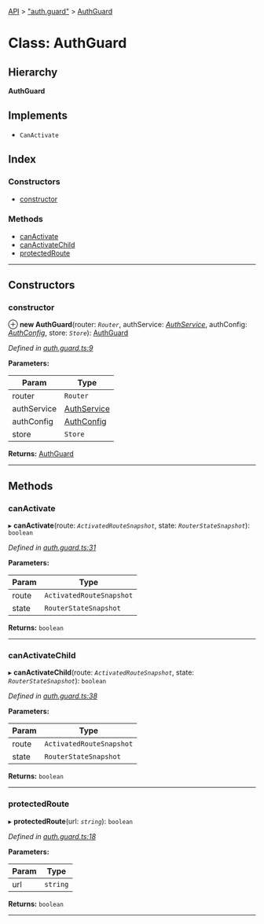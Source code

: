 [API](../README.md) > ["auth.guard"](../modules/_auth_guard_.md) > [AuthGuard](../classes/_auth_guard_.authguard.md)

# Class: AuthGuard

## Hierarchy

**AuthGuard**

## Implements

* `CanActivate`

## Index

### Constructors

* [constructor](_auth_guard_.authguard.md#constructor)

### Methods

* [canActivate](_auth_guard_.authguard.md#canactivate)
* [canActivateChild](_auth_guard_.authguard.md#canactivatechild)
* [protectedRoute](_auth_guard_.authguard.md#protectedroute)

---

## Constructors

<a id="constructor"></a>

###  constructor

⊕ **new AuthGuard**(router: *`Router`*, authService: *[AuthService](_auth_service_.authservice.md)*, authConfig: *[AuthConfig](_auth_config_.authconfig.md)*, store: *`Store`*): [AuthGuard](_auth_guard_.authguard.md)

*Defined in [auth.guard.ts:9](https://github.com/authumn/authumn-angular/blob/04acefe/projects/authumn-angular/src/auth/auth.guard.ts#L9)*

**Parameters:**

| Param | Type |
| ------ | ------ |
| router | `Router` | 
| authService | [AuthService](_auth_service_.authservice.md) | 
| authConfig | [AuthConfig](_auth_config_.authconfig.md) | 
| store | `Store` | 

**Returns:** [AuthGuard](_auth_guard_.authguard.md)

___

## Methods

<a id="canactivate"></a>

###  canActivate

▸ **canActivate**(route: *`ActivatedRouteSnapshot`*, state: *`RouterStateSnapshot`*): `boolean`

*Defined in [auth.guard.ts:31](https://github.com/authumn/authumn-angular/blob/04acefe/projects/authumn-angular/src/auth/auth.guard.ts#L31)*

**Parameters:**

| Param | Type |
| ------ | ------ |
| route | `ActivatedRouteSnapshot` | 
| state | `RouterStateSnapshot` | 

**Returns:** `boolean`

___
<a id="canactivatechild"></a>

###  canActivateChild

▸ **canActivateChild**(route: *`ActivatedRouteSnapshot`*, state: *`RouterStateSnapshot`*): `boolean`

*Defined in [auth.guard.ts:38](https://github.com/authumn/authumn-angular/blob/04acefe/projects/authumn-angular/src/auth/auth.guard.ts#L38)*

**Parameters:**

| Param | Type |
| ------ | ------ |
| route | `ActivatedRouteSnapshot` | 
| state | `RouterStateSnapshot` | 

**Returns:** `boolean`

___
<a id="protectedroute"></a>

###  protectedRoute

▸ **protectedRoute**(url: *`string`*): `boolean`

*Defined in [auth.guard.ts:18](https://github.com/authumn/authumn-angular/blob/04acefe/projects/authumn-angular/src/auth/auth.guard.ts#L18)*

**Parameters:**

| Param | Type |
| ------ | ------ |
| url | `string` | 

**Returns:** `boolean`

___


